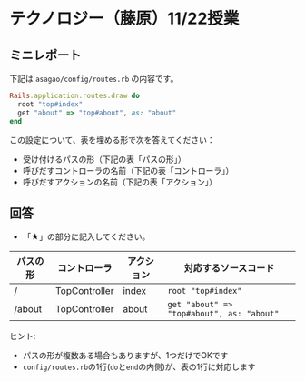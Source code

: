 # テクノロジー（藤原）11/22授業

## ミニレポート

下記は `asagao/config/routes.rb` の内容です。

```ruby
Rails.application.routes.draw do
  root "top#index"
  get "about" => "top#about", as: "about"
end
```

この設定について、表を埋める形で次を答えてください：

- 受け付けるパスの形（下記の表「パスの形」）
- 呼びだすコントローラの名前（下記の表「コントローラ」）
- 呼びだすアクションの名前（下記の表「アクション」）

## 回答

- 「★」の部分に記入してください。

| パスの形 | コントローラ | アクション | 対応するソースコード |
| --- | --- | --- | --- |
| /   | TopController    | index    | `root "top#index"`                        |
| /about    | TopController    | about    | `get "about" => "top#about", as: "about"` |

ヒント:

- パスの形が複数ある場合もありますが、1つだけでOKです
- `config/routes.rb`の1行(`do`と`end`の内側)が、表の1行に対応します
